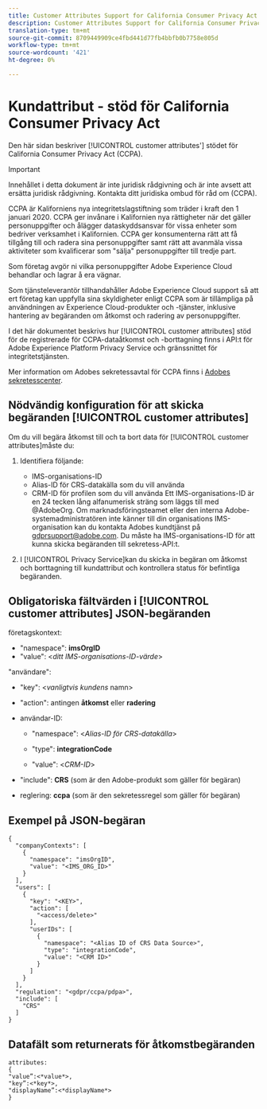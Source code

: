 ```yaml
---
title: Customer Attributes Support for California Consumer Privacy Act
description: Customer Attributes Support for California Consumer Privacy Act
translation-type: tm+mt
source-git-commit: 8709449909ce4fbd441d77fb4bbfb0b7758e805d
workflow-type: tm+mt
source-wordcount: '421'
ht-degree: 0%

---
```



# Kundattribut - stöd för California Consumer Privacy Act

Den här sidan beskriver [!UICONTROL customer attributes'] stödet för California Consumer Privacy Act (CCPA).

>[!IMPORTANT]
>
>Innehållet i detta dokument är inte juridisk rådgivning och är inte avsett att ersätta juridisk rådgivning. Kontakta ditt juridiska ombud för råd om (CCPA).

CCPA är Kaliforniens nya integritetslagstiftning som träder i kraft den 1 januari 2020. CCPA ger invånare i Kalifornien nya rättigheter när det gäller personuppgifter och ålägger dataskyddsansvar för vissa enheter som bedriver verksamhet i Kalifornien. CCPA ger konsumenterna rätt att få tillgång till och radera sina personuppgifter samt rätt att avanmäla vissa aktiviteter som kvalificerar som &quot;sälja&quot; personuppgifter till tredje part.

Som företag avgör ni vilka personuppgifter Adobe Experience Cloud behandlar och lagrar å era vägnar.

Som tjänsteleverantör tillhandahåller Adobe Experience Cloud support så att ert företag kan uppfylla sina skyldigheter enligt CCPA som är tillämpliga på användningen av Experience Cloud-produkter och -tjänster, inklusive hantering av begäranden om åtkomst och radering av personuppgifter.

I det här dokumentet beskrivs hur [!UICONTROL customer attributes] stöd för de registrerade för CCPA-dataåtkomst och -borttagning finns i API:t för Adobe Experience Platform Privacy Service och gränssnittet för integritetstjänsten.

Mer information om Adobes sekretessavtal för CCPA finns i [Adobes sekretesscenter](https://www.adobe.com/privacy/ccpa.html).

## Nödvändig konfiguration för att skicka begäranden [!UICONTROL customer attributes]

Om du vill begära åtkomst till och ta bort data för [!UICONTROL customer attributes]måste du:

1. Identifiera följande:

   * IMS-organisations-ID
   * Alias-ID för CRS-datakälla som du vill använda
   * CRM-ID för profilen som du vill använda
   Ett IMS-organisations-ID är en 24 tecken lång alfanumerisk sträng som läggs till med @AdobeOrg. Om marknadsföringsteamet eller den interna Adobe-systemadministratören inte känner till din organisations IMS-organisation kan du kontakta Adobes kundtjänst på gdprsupport@adobe.com. Du måste ha IMS-organisations-ID för att kunna skicka begäranden till sekretess-API:t.

1. I [!UICONTROL Privacy Service]kan du skicka in begäran om åtkomst och borttagning till kundattribut och kontrollera status för befintliga begäranden.

## Obligatoriska fältvärden i [!UICONTROL customer attributes] JSON-begäranden

företagskontext:

* &quot;namespace&quot;: **imsOrgID**
* &quot;value&quot;: &lt;*ditt IMS-organisations-ID-värde*>

&quot;användare&quot;:

* &quot;key&quot;: &lt;*vanligtvis kundens* namn>

* &quot;action&quot;: antingen **åtkomst** eller **radering**

* användar-ID:

   * &quot;namespace&quot;: &lt;*Alias-ID för CRS-datakälla*>

   * &quot;type&quot;: **integrationCode**

   * &quot;value&quot;: &lt;*CRM-ID*>

* &quot;include&quot;: **CRS** (som är den Adobe-produkt som gäller för begäran)

* reglering: **ccpa** (som är den sekretessregel som gäller för begäran)

## Exempel på JSON-begäran

```
{
  "companyContexts": [
    {
      "namespace": "imsOrgID",
      "value": "<IMS_ORG_ID>"
    }
  ],
  "users": [
    {
      "key": "<KEY>",
      "action": [
        "<access/delete>"
      ],
      "userIDs": [
        {
          "namespace": "<Alias ID of CRS Data Source>",
          "type": "integrationCode",
          "value": "<CRM ID>"
        }
      ]
    }
  ],
  "regulation": "<gdpr/ccpa/pdpa>",
  "include": [
    "CRS"
  ]
}
```

## Datafält som returnerats för åtkomstbegäranden

```
attributes:
{
"value”:<*value*>,
"key”:<*key*>,
"displayName”:<*displayName*>
}
```
